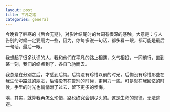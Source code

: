 ```yaml
---
layout: post
title: 平凡之路
categories: general
---
```

今晚看了韩寒的《后会无期》，对影片结尾时的台词有很深的感触。大意是：与人告别的时候一定要用力一些，因为，你每多说一句话，都多看一眼，都可能是最后一句话，最后一眼。

我想起了很多认识的人，我和他们在平凡的路上相遇，义气相投，一同前行，直到某一刻，我们的终点到了，各自飞驰而去。

我总是在分别之后，才感到后悔。后悔没有珍惜以前的时光，后悔没有珍惜那些在我生命中路过的朋友，后悔没有在告别的时候，更用力一些。可是就在我回忆的时候，手里的时光也悄悄滑了过去，留下更多的懊悔。

唉，其实，就算我再怎么珍惜，路也终究会到尽头的。这是生命的规律，无法逃避。

